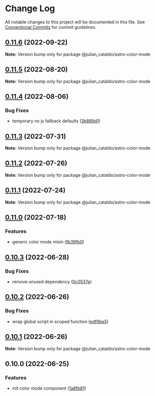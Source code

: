 # Change Log

All notable changes to this project will be documented in this file.
See [Conventional Commits](https://conventionalcommits.org) for commit guidelines.

## [0.11.6](https://github.com/JulianCataldo/web-garden/compare/@julian_cataldo/astro-color-mode@0.11.5...@julian_cataldo/astro-color-mode@0.11.6) (2022-09-22)

**Note:** Version bump only for package @julian_cataldo/astro-color-mode





## [0.11.5](https://github.com/JulianCataldo/web-garden/compare/@julian_cataldo/astro-color-mode@0.11.4...@julian_cataldo/astro-color-mode@0.11.5) (2022-08-20)

**Note:** Version bump only for package @julian_cataldo/astro-color-mode





## [0.11.4](https://github.com/JulianCataldo/web-garden/compare/@julian_cataldo/astro-color-mode@0.11.3...@julian_cataldo/astro-color-mode@0.11.4) (2022-08-06)


### Bug Fixes

* temporary no js fallback defaults ([3b889d1](https://github.com/JulianCataldo/web-garden/commit/3b889d1db1bedb5eaf481b0e0a65fde18477b347))



## [0.11.3](https://github.com/JulianCataldo/web-garden/compare/@julian_cataldo/astro-color-mode@0.11.2...@julian_cataldo/astro-color-mode@0.11.3) (2022-07-31)

**Note:** Version bump only for package @julian_cataldo/astro-color-mode





## [0.11.2](https://github.com/JulianCataldo/web-garden/compare/@julian_cataldo/astro-color-mode@0.11.1...@julian_cataldo/astro-color-mode@0.11.2) (2022-07-26)

**Note:** Version bump only for package @julian_cataldo/astro-color-mode





## [0.11.1](https://github.com/JulianCataldo/web-garden/compare/@julian_cataldo/astro-color-mode@0.11.0...@julian_cataldo/astro-color-mode@0.11.1) (2022-07-24)

**Note:** Version bump only for package @julian_cataldo/astro-color-mode





## [0.11.0](https://github.com/JulianCataldo/web-garden/compare/@julian_cataldo/astro-color-mode@0.10.3...@julian_cataldo/astro-color-mode@0.11.0) (2022-07-18)

### Features

- generic color mode mixin ([fb39fb0](https://github.com/JulianCataldo/web-garden/commit/fb39fb0711441ecb8187321ebdeed1c5a8c69c3e))

## [0.10.3](https://github.com/JulianCataldo/web-garden/compare/@julian_cataldo/astro-color-mode@0.10.2...@julian_cataldo/astro-color-mode@0.10.3) (2022-06-28)

### Bug Fixes

- remove unused dependency ([0c0537e](https://github.com/JulianCataldo/web-garden/commit/0c0537e6a286b6532d7de4a301e41c1f959c012e))

## [0.10.2](https://github.com/JulianCataldo/web-garden/compare/@julian_cataldo/astro-color-mode@0.10.1...@julian_cataldo/astro-color-mode@0.10.2) (2022-06-26)

### Bug Fixes

- wrap global script in scoped function ([edf9be5](https://github.com/JulianCataldo/web-garden/commit/edf9be57fd6e354fe3bda886748a897f34add5c0))

## [0.10.1](https://github.com/JulianCataldo/web-garden/compare/@julian_cataldo/astro-color-mode@0.10.0...@julian_cataldo/astro-color-mode@0.10.1) (2022-06-26)

**Note:** Version bump only for package @julian_cataldo/astro-color-mode

## 0.10.0 (2022-06-25)

### Features

- init color mode component ([1a8fb81](https://github.com/JulianCataldo/web-garden/commit/1a8fb8105cb9f40572fb7884a4d26dc8b31a37ef))

